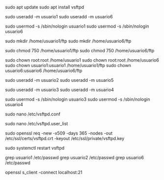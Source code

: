 sudo apt update
sudo apt install vsftpd

sudo useradd -m usuario1
sudo useradd -m usuario6

sudo usermod -s /sbin/nologin usuario1
sudo usermod -s /sbin/nologin usuario6

sudo mkdir /home/usuario1/ftp
sudo mkdir /home/usuario6/ftp

sudo chmod 750 /home/usuario1/ftp
sudo chmod 750 /home/usuario6/ftp

sudo chown root:root /home/usuario1
sudo chown root:root /home/usuario6
sudo chown usuario1:usuario1 /home/usuario1/ftp
sudo chown usuario6:usuario6 /home/usuario6/ftp

sudo useradd -m usuario2
sudo useradd -m usuario5

sudo useradd -m usuario3
sudo useradd -m usuario4

sudo usermod -s /sbin/nologin usuario3
sudo usermod -s /sbin/nologin usuario4

sudo nano /etc/vsftpd.conf

sudo nano /etc/vsftpd.user_list

sudo openssl req -new -x509 -days 365 -nodes -out /etc/ssl/certs/vsftpd.crt -keyout
/etc/ssl/private/vsftpd.key

sudo systemctl restart vsftpd

grep usuario1 /etc/passwd
grep usuario2 /etc/passwd
grep usuario6 /etc/passwd

openssl s_client -connect localhost:21

